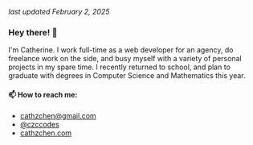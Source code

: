 _last updated February 2, 2025_

### Hey there! 👋

I'm Catherine.  I work full-time as a web developer for an agency, do freelance work on the side, and busy myself with a variety of personal projects in my spare time.  I recently returned to school, and plan to graduate with degrees in Computer Science and Mathematics this year.

#### 📫 How to reach me:

- [cathzchen@gmail.com](mailto:cathzchen@gmail.com)
- [@czccodes](https://instagram.com/czccodes)
- [cathzchen.com](https://cathzchen.com)

<!--
**klickers/klickers** is a ✨ _special_ ✨ repository because its `README.md` (this file) appears on your GitHub profile.

Here are some ideas to get you started:

- 🌱 I’m currently learning ...
- 👯 I’m looking to collaborate on ...
- 🤔 I’m looking for help with ...
- 💬 Ask me about ...
- 😄 Pronouns: ...
- ⚡ Fun fact: ...
- 🔭 I’m currently working on:
- 🎓 I’m currently learning through:

- [February Code Challenge: 28 Websites in 28 Days](https://challenges.cathzchen.com/2023/02/) (19 of 28 websites completed)
- [medium.com/cathzchen](https://medium.com/cathzchen)
- [dev.to/cathzchen](https://dev.to/cathzchen)

#### ⚗️ I’m currently experimenting with:

- Ember JS
- Apostrophe CMS
- Astro.build
- Typescript
- Pocketbase
-->
